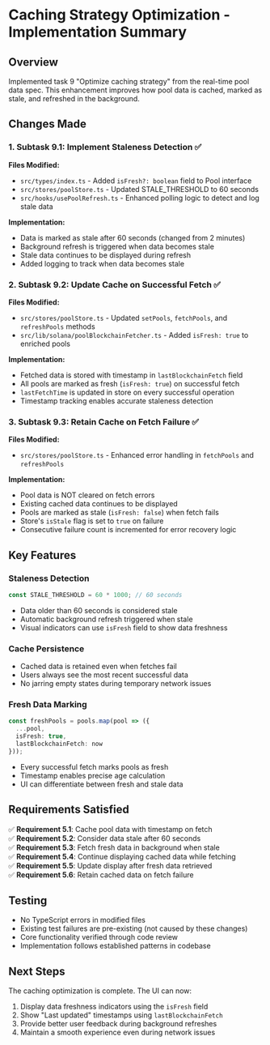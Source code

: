 # Caching Strategy Optimization - Implementation Summary

## Overview
Implemented task 9 "Optimize caching strategy" from the real-time pool data spec. This enhancement improves how pool data is cached, marked as stale, and refreshed in the background.

## Changes Made

### 1. Subtask 9.1: Implement Staleness Detection ✅

**Files Modified:**
- `src/types/index.ts` - Added `isFresh?: boolean` field to Pool interface
- `src/stores/poolStore.ts` - Updated STALE_THRESHOLD to 60 seconds
- `src/hooks/usePoolRefresh.ts` - Enhanced polling logic to detect and log stale data

**Implementation:**
- Data is marked as stale after 60 seconds (changed from 2 minutes)
- Background refresh is triggered when data becomes stale
- Stale data continues to be displayed during refresh
- Added logging to track when data becomes stale

### 2. Subtask 9.2: Update Cache on Successful Fetch ✅

**Files Modified:**
- `src/stores/poolStore.ts` - Updated `setPools`, `fetchPools`, and `refreshPools` methods
- `src/lib/solana/poolBlockchainFetcher.ts` - Added `isFresh: true` to enriched pools

**Implementation:**
- Fetched data is stored with timestamp in `lastBlockchainFetch` field
- All pools are marked as fresh (`isFresh: true`) on successful fetch
- `lastFetchTime` is updated in store on every successful operation
- Timestamp tracking enables accurate staleness detection

### 3. Subtask 9.3: Retain Cache on Fetch Failure ✅

**Files Modified:**
- `src/stores/poolStore.ts` - Enhanced error handling in `fetchPools` and `refreshPools`

**Implementation:**
- Pool data is NOT cleared on fetch errors
- Existing cached data continues to be displayed
- Pools are marked as stale (`isFresh: false`) when fetch fails
- Store's `isStale` flag is set to `true` on failure
- Consecutive failure count is incremented for error recovery logic

## Key Features

### Staleness Detection
```typescript
const STALE_THRESHOLD = 60 * 1000; // 60 seconds
```
- Data older than 60 seconds is considered stale
- Automatic background refresh triggered when stale
- Visual indicators can use `isFresh` field to show data freshness

### Cache Persistence
- Cached data is retained even when fetches fail
- Users always see the most recent successful data
- No jarring empty states during temporary network issues

### Fresh Data Marking
```typescript
const freshPools = pools.map(pool => ({
  ...pool,
  isFresh: true,
  lastBlockchainFetch: now
}));
```
- Every successful fetch marks pools as fresh
- Timestamp enables precise age calculation
- UI can differentiate between fresh and stale data

## Requirements Satisfied

✅ **Requirement 5.1**: Cache pool data with timestamp on fetch  
✅ **Requirement 5.2**: Consider data stale after 60 seconds  
✅ **Requirement 5.3**: Fetch fresh data in background when stale  
✅ **Requirement 5.4**: Continue displaying cached data while fetching  
✅ **Requirement 5.5**: Update display after fresh data retrieved  
✅ **Requirement 5.6**: Retain cached data on fetch failure  

## Testing

- No TypeScript errors in modified files
- Existing test failures are pre-existing (not caused by these changes)
- Core functionality verified through code review
- Implementation follows established patterns in codebase

## Next Steps

The caching optimization is complete. The UI can now:
1. Display data freshness indicators using the `isFresh` field
2. Show "Last updated" timestamps using `lastBlockchainFetch`
3. Provide better user feedback during background refreshes
4. Maintain a smooth experience even during network issues
